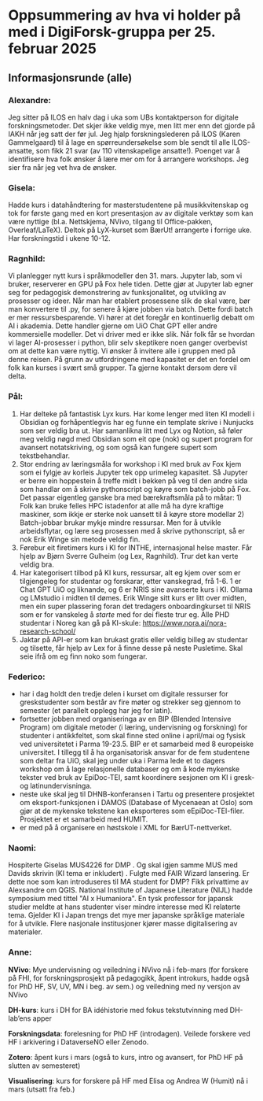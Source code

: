 # Oppsummering av hva vi holder på med i DigiForsk-gruppa per 25. februar 2025

## Informasjonsrunde (alle)

### Alexandre:

Jeg sitter på ILOS en halv dag i uka som UBs kontaktperson for digitale forskningsmetoder. Det skjer ikke veldig mye, men litt mer enn det gjorde på IAKH når jeg satt der før jul. Jeg hjalp forskningslederen på ILOS (Karen Gammelgaard) til å lage en spørreundersøkelse som ble sendt til alle ILOS-ansatte, som fikk 21 svar (av 110 vitenskapelige ansatte!). Poenget var å identifisere hva folk ønsker å lære mer om for å arrangere workshops. Jeg sier fra når jeg vet hva de ønsker.    

### Gisela:

Hadde kurs i datahåndtering for	masterstudentene på musikkvitenskap og
tok for	første gang med	en kort presentasjon av av digitale verktøy som
kan være nyttige (bl.a. Nettskjema, NVivo, tilgang til Office-pakken,
Overleaf/LaTeX).  Deltok på LyX-kurset som BærUt! arrangerte i forrige
uke.  Har forskningstid	i ukene	10-12.

### Ragnhild:

Vi planlegger nytt kurs i språkmodeller den 31. mars. Jupyter lab, som vi bruker, reserverer en GPU på Fox hele tiden. Dette gjør at Jupyter lab egner seg for pedagogisk demonstrering av funksjonalitet, og utvikling av prosesser og ideer. Når man har etablert prosessene slik de skal være, bør man konvertere til .py, for senere å kjøre jobben via batch. Dette fordi batch er mer ressursbesparende. Vi hører at det foregår en kontinuerlig debatt om AI i akademia. Dette handler gjerne om UiO Chat GPT eller andre kommersielle modeller. Det vi driver med er ikke slik. Når folk får se hvordan vi lager AI-prosesser i python, blir selv skeptikere noen ganger overbevist om at dette kan være nyttig. Vi ønsker å invitere alle i gruppen med på denne reisen. På grunn av utfordringene med kapasitet er det en fordel om folk kan kurses i svært små grupper. Ta gjerne kontakt dersom dere vil delta.


### Pål: 
1. Har delteke på fantastisk Lyx kurs. Har kome lenger med liten KI modell i Obsidian og forhåpentlegvis har eg funne ein template skrive i Nunjucks som ser veldig bra ut. Har samanlikna litt med Lyx og Notion, så føler meg veldig nøgd med Obsidian som eit ope (nok) og supert program for avansert notatskriving, og som også kan fungere supert som tekstbehandlar.
2. Stor endring av læringsmåla for workshop i KI med bruk av Fox kjem som ei fylgje av korleis Jupyter tek opp urimeleg kapasitet. Så Jupyter er berre ein hoppestein å treffe midt i bekken på veg til den andre sida som handlar om å skrive pythonscript og køyre som batch-jobb på Fox. Det passar eigentleg ganske bra med bærekraftsmåla på to måtar: 1) Folk kan bruke felles HPC istadenfor at alle må ha dyre kraftige maskiner, som ikkje er sterke nok uansett til å køyre store modellar 2) Batch-jobbar brukar mykje mindre ressursar.
Men for å utvikle arbeidsflytar, og lære seg prosessen med å skrive pythonscript, så er nok Erik Winge sin metode veldig fin.
3. Førebur eit firetimers kurs i KI for INTHE, internasjonal helse master. Får hjelp av Bjørn Sverre Gulheim (og Lex, Ragnhild). Trur det kan verte veldig bra.
4. Har kategorisert tilbod på KI kurs, ressursar, alt eg kjem over som er tilgjengeleg for studentar og forskarar, etter vanskegrad, frå 1-6. 1 er Chat GPT UiO og liknande, og 6 er NRIS sine avanserte kurs i KI. Ollama og LMstudio i midten til dømes. Erik Winge sitt kurs er litt over midten, men ein super plassering foran det tredagers onboardingkurset til NRIS som er for vanskeleg å *starte* med for dei fleste trur eg. Alle PHD studentar i Noreg kan gå på KI-skule: https://www.nora.ai/nora-research-school/
5. Jaktar på API-er som kan brukast gratis eller veldig billeg av studentar og tilsette, får hjelp av Lex for å finne desse på neste Pusletime. Skal seie ifrå om eg finn noko som fungerar.

### Federico:

- har i dag holdt den tredje delen i kurset om digitale ressurser for greskstudenter som består av fire møter og strekker seg gjennom to semester (et parallelt opplegg har jeg for latin).
- fortsetter jobben med organiseringa av en BIP (Blended Intensive Program) om digitale metoder (i læring, undervisning og forskning) for studenter i antikkfeltet, som skal finne sted online i april/mai og fysisk ved universitetet i Parma 19-23.5. BIP er et samarbeid med 8 europeiske universitet. I tillegg til å ha organisatorisk ansvar for de fem studentene som deltar fra UiO, skal jeg under uka i Parma lede et to dagers workshop om å lage relasjonelle databaser og om å kode mykenske tekster ved bruk av EpiDoc-TEI, samt koordinere sesjonen om KI i gresk- og latinundervisninga.
- neste uke skal jeg til DHNB-konferansen i Tartu og presentere prosjektet om eksport-funksjonen i DAMOS (Database of Mycenaean at Oslo) som gjør at de mykenske tekstene kan eksporteres som eEpiDoc-TEI-filer. Prosjektet er et samarbeid med HUMIT.
- er med på å organisere en høstskole i XML for BærUT-nettverket.

### Naomi:
Hospiterte Giselas MUS4226 for DMP . Og skal igjen samme MUS med Davids skrivin (KI tema er inkludert) . Fulgte med FAIR Wizard lansering. Er dette noe som kan introduseres til MA student for DMP? Fikk privattime av Alexsandre om QGIS. National Institute of Japanese Literature (NIJL) hadde symposium med tittel "AI x Humaniora". En tysk professor for japansk studier meldte at hans studenter viser mindre interesse med KI relaterte tema. Gjelder KI i Japan trengs det mye mer japanske språklige materiale for å utvikle. Flere nasjonale institusjoner kjører masse digitalisering av materialer.   

### Anne:
**NVivo**: Mye undervisning og veiledning i NVivo nå i feb-mars (for forskere på FHI, for forskningsprosjekt på pedagogikk, åpent introkurs, hadde også for PhD HF, SV, UV, MN i beg. av sem.) og veiledning med ny versjon av NVivo

**DH-kurs**: kurs i DH for BA idéhistorie med fokus tekstutvinning med DH-lab’ens apper 

**Forskningsdata**: forelesning for PhD HF (introdagen). Veilede forskere ved HF i arkivering i DataverseNO eller Zenodo.

**Zotero**: åpent kurs i mars (også to kurs, intro og avansert, for PhD HF på slutten av semesteret)

**Visualisering**: kurs for forskere på HF med Elisa og Andrea W (Humit) nå i mars (utsatt fra feb.)

